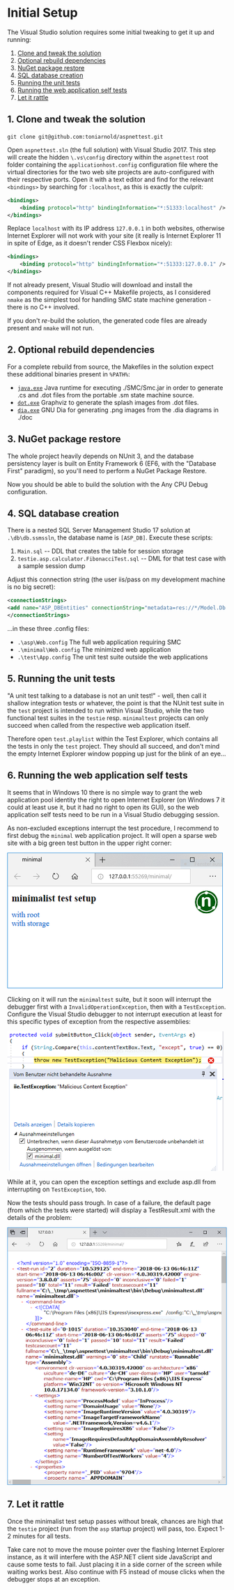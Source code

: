 # Initial Setup

The Visual Studio solution requires some initial tweaking to get it up and running:

1. [Clone and tweak the solution](#Clone-and-tweak-the-solution)
2. [Optional rebuild dependencies](#Optional-rebuild-dependencies)
3. [NuGet package restore](#NuGet-Package-Restore)
4. [SQL database creation](#SQL-Database-creation)
5. [Running the unit tests](#Running-the-unit-tests)
6. [Running the web application self tests](#Running-the-web-application-self-tests)
7. [Let it rattle](#Let-it-rattle)


## 1. Clone and tweak the solution

 ```git clone git@github.com:toniarnold/aspnettest.git```

Open ```aspnettest.sln``` (the full solution) with Visual Studio 2017.
This step will create the hidden ```\.vs\config``` directory within the
```aspnettest``` root folder containing the ```applicationhost.config``` 
configuration file where the virtual directories for the two web site projects
are auto-configured with their respective ports. Open it with a text editor and
find for the relevant ```<bindings>``` by searching for ```:localhost```, 
as this is exactly the culprit:

```xml
<bindings>
    <binding protocol="http" bindingInformation="*:51333:localhost" />
</bindings>
```

Replace ```localhost``` with its IP address ```127.0.0.1``` in both websites, 
otherwise Internet Explorer will not work with your site (it really is
Internet Explorer 11 in spite of Edge, as it doesn't render CSS Flexbox nicely):

```xml
<bindings>
    <binding protocol="http" bindingInformation="*:51333:127.0.0.1" />
</bindings>
```

If not already present, Visual Studio will download and install the components required
for Visual C++ Makefile projects, as I considered ```nmake``` as the simplest
tool for handling SMC state machine generation - there is no C++ involved.

If you don't *re*-build the solution, the generated code files are already present
and ```nmake``` will not run.


## 2. Optional rebuild dependencies

For a complete rebuild from source, the Makefiles in the solution expect these additional binaries
present in ```%PATH%```:

* [```java.exe```](https://www.oracle.com/java/index.html) Java runtime for executing ./SMC/Smc.jar
  in order to generate .cs and .dot files from the portable .sm state machine source.
* [```dot.exe```](https://www.graphviz.org/download/) Graphviz to generate the
  splash images from .dot files.
* [```dia.exe```](http://dia-installer.de) GNU Dia for generating .png images from
  the .dia diagrams in ./doc


## 3. NuGet package restore

The whole project heavily depends on NUnit 3, and the database persistency layer
is built on Entity Framework 6 (EF6, with the "Database First" paradigm), so you'll need to 
perform a NuGet Package Restore.

Now you should be able to build the solution with the Any CPU Debug configuration.


## 4. SQL database creation

There is a nested SQL Server Management Studio 17 solution at ```.\db\db.ssmssln```, 
the database name is ```[ASP_DB]```. Execute these scripts:

1. ```Main.sql``` -- DDL that creates the table for session storage
2. ```testie.asp.calculator.FibonacciTest.sql``` -- DML for that test case with a sample session dump

Adjust this connection string (the user iis/pass on my development
machine is no big secret):

```xml
<connectionStrings>
<add name="ASP_DBEntities" connectionString="metadata=res://*/Model.Db.csdl|res://*/Model.Db.ssdl|res://*/Model.Db.msl;provider=System.Data.SqlClient;provider connection string=&quot;data source=HP;initial catalog=ASP_DB;persist security info=True;user id=iis;password=pass;multipleactiveresultsets=True;application name=EntityFramework&quot;" providerName="System.Data.EntityClient" />
</connectionStrings>
```
...in these three .config files:

* ```.\asp\Web.config``` The full web application requiring SMC
* ```.\minimal\Web.config``` The minimized web application
* ```.\test\App.config``` The unit test suite outside the web applications


## 5. Running the unit tests

"A unit test talking to a database is not an unit test!" - well, then call it
shallow integration tests or whatever, the point is that the NUnit test suite
in the ```test``` project is intended to run within Visual Studio, while the
two functional test suites in the ```testie``` resp. ```minimaltest``` projects
can only succeed when called from the respective web application itself.

Therefore open  ```test.playlist``` within the Test Explorer, which contains
all the tests in only the ```test``` project. They should all succeed, and don't mind
the empty Internet Explorer window popping up just for the blink of an eye...


## 6. Running the web application self tests

It seems that in Windows 10 there is no simple way to grant the web application pool identity
the right to open Internet Explorer (on Windows 7 it could at least use it, but it had no right
to open its GUI), so the web application self tests need to be run in 
a Visual Studio debugging session.

As non-excluded exceptions interrupt the test procedure, I recommend to first debug
the ```minimal``` web application project. It will open a sparse web site with
a big green test button in the upper right corner:

![minimal main page](./img/minimal.png)

Clicking on it will run the ```minimaltest``` suite, but it soon will interrupt
the debugger first with a ```InvalidOperationException```, then with a ```TestException```. 
Configure the Visual Studio debugger to not interrupt execution at least for this specific types 
of exception from the respective assemblies:

![interrupting break](./img/break.png)

While at it, you can open the exception settings and exclude asp.dll from
interrupting on ```TestException```, too.

Now the tests should pass trough. In case of a failure, the default page
(from which the tests were started) will display a TestResult.xml
with the details of the problem:

![test failure](./img/failure.png)


## 7. Let it rattle

Once the minimalist test setup passes without break, chances are high
that the ```testie``` project (run from the ```asp``` startup project) will 
pass, too. Expect 1-2 minutes for all tests. 

Take care not to move the mouse pointer over the flashing 
Internet Explorer instance, as it will interfere with the ASP.NET client
side JavaScript and cause some tests to fail. Just placing it in a side
corner of the screen while waiting works best. Also continue with F5 instead
of mouse clicks when the debugger stops at an exception.
